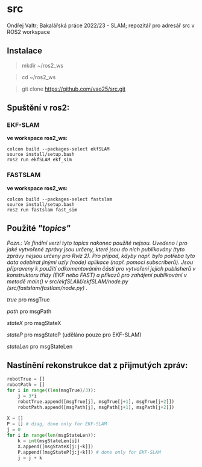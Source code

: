 # src
Ondřej Valtr; Bakalářská práce 2022/23 - SLAM; repozitář pro adresář src v ROS2 workspace

## Instalace
> mkdir ~/ros2_ws

> cd ~/ros2_ws

> git clone https://github.com/vao25/src.git

## Spuštění v ros2:

### EKF-SLAM
**ve workspace ros2_ws:**
```
colcon build --packages-select ekfSLAM
source install/setup.bash
ros2 run ekfSLAM ekf_sim
```

### FASTSLAM
**ve workspace ros2_ws:**
```
colcon build --packages-select fastslam
source install/setup.bash
ros2 run fastslam fast_sim
```

## Použité *"topics"*

*Pozn.: Ve finální verzi tyto topics nakonec použité nejsou. Uvedeno i pro jaké vytvořené zprávy jsou určeny, které jsou do nich publikovány (tyto zprávy nejsou určeny pro Rviz 2). Pro případ, kdyby např. bylo potřeba tyto data odebírat jinými uzly (node) aplikace (např. pomocí subscriberů). Jsou připraveny k použití odkomentováním části pro vytvoření jejich publisherů v konstruktoru třídy (EKF nebo FAST) a příkazů pro zahájení publikování v metodě main() v src/ekfSLAM/ekfSLAM/node.py (src/fastslam/fastlam/node.py) .*

*true* pro msgTrue

*path* pro msgPath

*stateX* pro msgStateX

*stateP* pro msgStateP (uděláno pouze pro EKF-SLAM)

*stateLen* pro msgStateLen

## Nastínění rekonstrukce dat z přijmutých zpráv:

```python
robotTrue = []
robotPath = []
for i in range((len(msgTrue)/3)):
    j = 3*i
    robotTrue.append([msgTrue[j], msgTrue[j+1], msgTrue[j+2]])
    robotPath.append([msgPath[j], msgPath[j+1], msgPath[j+2]])
    
X = []
P = [] # diag, done only for EKF-SLAM
j = 0
for i in range(len(msgStateLen)):
    k = int(msgStateLen[i])
    X.append([msgStateX[j:j+k]])
    P.append([msgStateP[j:j+k]]) # done only for EKF-SLAM
    j = j + k
```   
